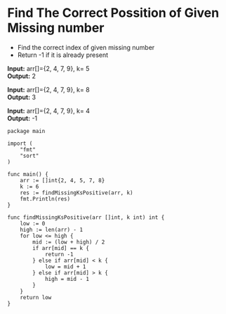 # Find The Correct Possition of Given Missing number

- Find the correct index of given missing number
- Return -1 if it is already present

**Input:** arr[]={2, 4, 7, 9}, k= 5 </br>
**Output:** 2

**Input:** arr[]={2, 4, 7, 9}, k= 8 </br>
**Output:** 3

**Input:** arr[]={2, 4, 7, 9}, k= 4 </br>
**Output:** -1

```
package main

import (
	"fmt"
	"sort"
)

func main() {
	arr := []int{2, 4, 5, 7, 8}
	k := 6
	res := findMissingKsPositive(arr, k)
	fmt.Println(res)
}

func findMissingKsPositive(arr []int, k int) int {
	low := 0
	high := len(arr) - 1
	for low <= high {
		mid := (low + high) / 2
		if arr[mid] == k {
			return -1
		} else if arr[mid] < k {
			low = mid + 1
		} else if arr[mid] > k {
			high = mid - 1
		}
	}
	return low
}
```